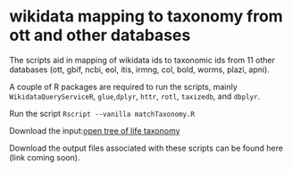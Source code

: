 # wikidata mapping to taxonomy from ott and other databases
The scripts aid in  mapping of wikidata ids to taxonomic ids from 11 other databases (ott, gbif, ncbi, eol, itis, irmng, col, bold, worms, plazi, apni).

A couple of R packages are required to run the scripts, mainly `WikidataQueryServiceR`, `glue`,`dplyr`, `httr`, `rotl`, `taxizedb`, and `dbplyr`.

Run the script `Rscript --vanilla matchTaxonomy.R`

Download the input:[open tree of life taxonomy](https://tree.opentreeoflife.org/about/taxonomy-version/ott3.6)
 

Download the output files associated with these scripts can be found here (link coming soon).

